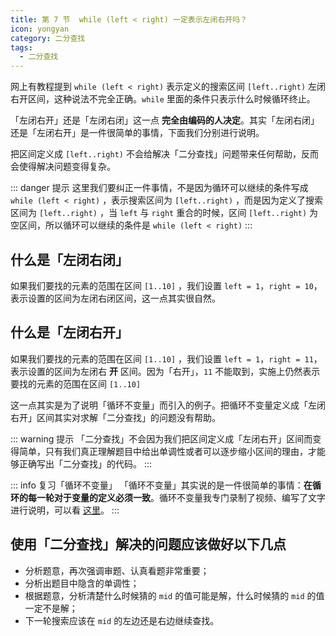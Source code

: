 ```yaml
---
title: 第 7 节  while (left < right) 一定表示左闭右开吗？
icon: yongyan
category: 二分查找
tags:
  - 二分查找
---
```


网上有教程提到 `while (left < right)` 表示定义的搜索区间 `[left..right)` 左闭右开区间，这种说法不完全正确。`while` 里面的条件只表示什么时候循环终止。

「左闭右开」还是「左闭右闭」这一点 **完全由编码的人决定**。其实「左闭右闭」还是「左闭右开」是一件很简单的事情，下面我们分别进行说明。

把区间定义成 `[left..right)` 不会给解决「二分查找」问题带来任何帮助，反而会使得解决问题变得复杂。

::: danger 提示
这里我们要纠正一件事情，不是因为循环可以继续的条件写成 `while (left < right)` ，表示搜索区间为 `[left..right)` ，而是因为定义了搜索区间为 `[left..right)` ，当 `left` 与 `right` 重合的时候，区间 `[left..right)` 为空区间，所以循环可以继续的条件是 `while (left < right)`
:::

## 什么是「左闭右闭」

如果我们要找的元素的范围在区间 `[1..10]` ，我们设置 `left = 1`，`right = 10`，表示设置的区间为左闭右闭区间，这一点其实很自然。

## 什么是「左闭右开」

如果我们要找的元素的范围在区间 `[1..10]` ，我们设置 `left = 1`，`right = 11`，表示设置的区间为左闭右 **开** 区间。因为「右开」，`11` 不能取到，实施上仍然表示要找的元素的范围在区间 `[1..10]`

这一点其实是为了说明「循环不变量」而引入的例子。把循环不变量定义成「左闭右开」区间其实对求解「二分查找」的问题没有帮助。

::: warning 提示
「二分查找」不会因为我们把区间定义成「左闭右开」区间而变得简单，只有我们真正理解题目中给出单调性或者可以逐步缩小区间的理由，才能够正确写出「二分查找」的代码。
:::

::: info 复习「循环不变量」
「循环不变量」其实说的是一件很简单的事情：**在循环的每一轮对于变量的定义必须一致**。循环不变量我专门录制了视频、编写了文字进行说明，可以看 [这里](https://suanfa8.com/algorithm-basic/loop-invariant/intro/)。
:::

## 使用「二分查找」解决的问题应该做好以下几点

- 分析题意，再次强调审题、认真看题非常重要；
- 分析出题目中隐含的单调性；
- 根据题意，分析清楚什么时候猜的 `mid` 的值可能是解，什么时候猜的 `mid` 的值一定不是解；
- 下一轮搜索应该在 `mid` 的左边还是右边继续查找。
